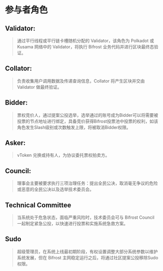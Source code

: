 # 参与者角色

## Validator:

> 通过平行线程或平行链卡槽随机分配的 Validator，该角色为 Polkadot 或 Kusama 网络中的 Validator，将执行 Bifrost 业务代码并进行区块最终态验证。

## Collator:

> 负责收集用户调用数据及传递查询信息，Collator 将产生区块并交由 Validator 做最终验证。

## Bidder:

> 票权竞价人，通过提案公投选举，选举通过的账号成为Bidder可以将需要被投票的节点地址进行绑定，具备竞价获得Bifrost投票池中投票的权利，如该角色发生Slash级别或次数触发上限，将被取消Bidder权限。

## Asker:

> vToken 兑换或持有人，为协议委托票权拍卖方。

## Council:

> 理事会主要被要求执行三项治理任务：提出全民公决，取消毫无争议的危险或恶意的全民公决以及选举技术委员会。

## Technical Committee

> 当系统处于危急状态，面临严重风险时，技术委员会可与 Bifrost Council 一起制定紧急公投，以快速进行投票和实施系统急救方案。

## Sudo

> 超级管理员，在系统上线最初期阶段，有权设置调整大部分系统参数以维护系统发展，但在 Bifrost 主网稳定运行之后，将通过社区提案公投移除Sudo权限。

